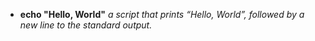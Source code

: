 * **echo "Hello, World"**
*a script that prints “Hello, World”, followed by a new line to the standard output.*
